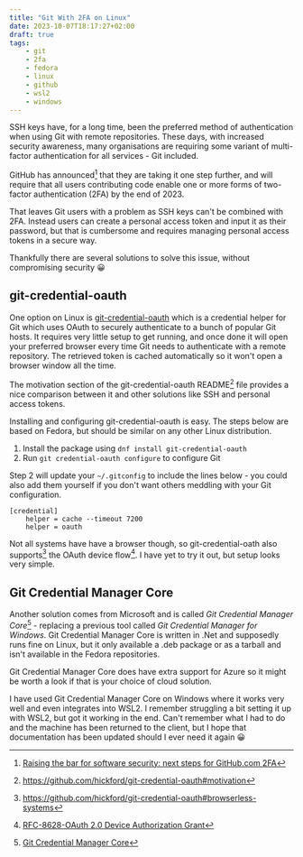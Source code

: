 ```yaml
---
title: "Git With 2FA on Linux"
date: 2023-10-07T18:17:27+02:00
draft: true
tags:
    - git
    - 2fa
    - fedora
    - linux
    - github
    - wsl2
    - windows
---
```


SSH keys have, for a long time, been the preferred method of authentication when using Git with remote repositories.
These days, with increased security awareness, many organisations are requiring some variant of multi-factor authentication for all services - Git included.

GitHub has announced[^1] that they are taking it one step further, and will require that all users contributing code enable one or more forms of two-factor authentication (2FA) by the end of 2023.

[^1]:[Raising the bar for software security: next steps for GitHub.com 2FA](https://github.blog/2022-12-14-raising-the-bar-for-software-security-next-steps-for-github-com-2fa/)

That leaves Git users with a problem as SSH keys can't be combined with 2FA.
Instead users can create a personal access token and input it as their password, but that is cumbersome and requires managing personal access tokens in a secure way.

Thankfully there are several solutions to solve this issue, without compromising security 😀

## git-credential-oauth

One option on Linux is [git-credential-oauth](https://github.com/hickford/git-credential-oauth) which is a credential helper for Git which uses OAuth to securely authenticate to a bunch of popular Git hosts.
It requires very little setup to get running, and once done it will open your preferred browser every time Git needs to authenticate with a remote repository.
The retrieved token is cached automatically so it won't open a browser window all the time.

The motivation section of the git-credential-oauth README[^2] file provides a nice comparison between it and other solutions like SSH and personal access tokens.

[^2]: https://github.com/hickford/git-credential-oauth#motivation 

Installing and configuring git-credential-oauth is easy.
The steps below are based on Fedora, but should be similar on any other Linux distribution.

1. Install the package using `dnf install git-credential-oauth`
2. Run `git credential-oauth configure` to configure Git

Step 2 will update your `~/.gitconfig` to include the lines below - you could also add them yourself if you don't want others meddling with your Git configuration.

```
[credential]
	helper = cache --timeout 7200
	helper = oauth
```

Not all systems have have a browser though, so git-credential-oath also supports[^3] the OAuth device flow[^4].
I have yet to try it out, but setup looks very simple.
[^3]:https://github.com/hickford/git-credential-oauth#browserless-systems 
[^4]:[RFC-8628-OAuth 2.0 Device Authorization Grant](https://www.rfc-editor.org/rfc/rfc8628)

## Git Credential Manager Core

Another solution comes from Microsoft and is called *Git Credential Manager Core*[^5] - replacing a previous tool called *Git Credential Manager for Windows*.
Git Credential Manager Core is written in .Net and supposedly runs fine on Linux, but it only available a .deb package or as a tarball and isn't available in the Fedora repositories.

Git Credential Manager Core does have extra support for Azure so it might be worth a look if that is your choice of cloud solution.

I have used Git Credential Manager Core on Windows where it works very well and even integrates into WSL2.
I remember struggling a bit setting it up with WSL2, but got it working in the end.
Can't remember what I had to do and the machine has been returned to the client, but I hope that documentation has been updated should I ever need it again 😀


[^5]:[Git Credential Manager Core](https://aka.ms/gcmcore)